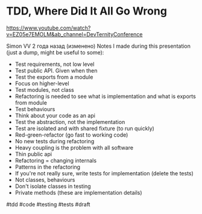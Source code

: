 # TDD, Where Did It All Go Wrong

https://www.youtube.com/watch?v=EZ05e7EMOLM&ab_channel=DevTernityConference

Simon VV
2 года назад (изменено)
Notes I made during this presentation (just a dump, might be useful to some):

- Test requirements, not low level
- Test public API. Given when then
- Test the exports from a module
- Focus on higher-level
- Test modules, not class
- Refactoring is needed to see what is implementation and what is exports from module
- Test behaviours
- Think about your code as an api
- Test the abstraction, not the implementation
- Test are isolated and with shared fixture (to run quickly)
- Red-green-refactor (go fast to working code)
- No new tests during refactoring
- Heavy coupling is the problem with all software
- Thin public api 
- Refactoring = changing internals
- Patterns in the refactoring
- If you're not really sure, write tests for implementation (delete the tests)
- Not classes, behaviours
- Don't isolate classes in testing
- Private methods (these are implementation details)

#tdd #code #testing #tests
#draft